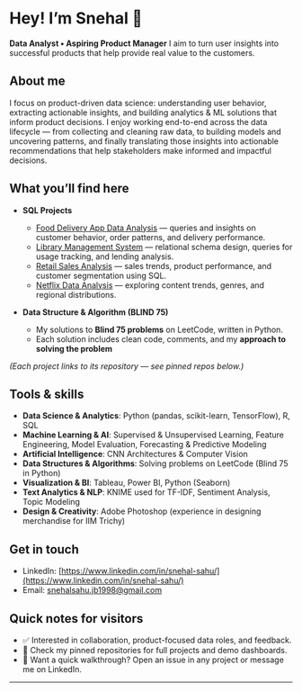 # Hey! I’m Snehal  👋

**Data Analyst • Aspiring Product Manager**
I aim to turn user insights into successful products that help provide real value to the customers. 

## About me

I focus on product-driven data science: understanding user behavior, extracting actionable insights, and building analytics & ML solutions that inform product decisions. I enjoy working end-to-end across the data lifecycle — from collecting and cleaning raw data, to building models and uncovering patterns, and finally translating those insights into actionable recommendations that help stakeholders make informed and impactful decisions.

## What you’ll find here


- **SQL Projects**  
  - [Food Delivery App Data Analysis](#) — queries and insights on customer behavior, order patterns, and delivery performance.  
  - [Library Management System](#) — relational schema design, queries for usage tracking, and lending analysis.  
  - [Retail Sales Analysis](#) — sales trends, product performance, and customer segmentation using SQL.  
  - [Netflix Data Analysis](#) — exploring content trends, genres, and regional distributions.  



- **Data Structure & Algorithm (BLIND 75)**  
  - My solutions to **Blind 75 problems** on LeetCode, written in Python.  
  - Each solution includes clean code, comments, and my **approach to solving the problem**  

<!--
- **Machine Learning & Analytics Projects**  
  - Fraud detection, text analytics, loan prediction, EV market analysis, and dashboard visualizations (see pinned repos).
-->

*(Each project links to its repository — see pinned repos below.)*

## Tools & skills

- **Data Science & Analytics**: Python (pandas, scikit-learn, TensorFlow), R, SQL  
- **Machine Learning & AI**: Supervised & Unsupervised Learning, Feature Engineering, Model Evaluation, Forecasting & Predictive Modeling
- **Artificial Intelligence**: CNN Architectures & Computer Vision
- **Data Structures & Algorithms**: Solving problems on LeetCode (Blind 75 in Python)  
- **Visualization & BI**: Tableau, Power BI, Python (Seaborn)
- **Text Analytics & NLP**: KNIME used for TF-IDF, Sentiment Analysis, Topic Modeling  
- **Design & Creativity**: Adobe Photoshop (experience in designing merchandise for IIM Trichy)


## Get in touch

* LinkedIn: [https://www.linkedin.com/in/snehal-sahu/](https://www.linkedin.com/in/snehal-sahu/)
* Email: [snehalsahu.jb1998@gmail.com](mailto:snehalsahu.jb1998@gmail.com)

## Quick notes for visitors

* ✅ Interested in collaboration, product-focused data roles, and feedback.
* 📌 Check my pinned repositories for full projects and demo dashboards.
* 🚀 Want a quick walkthrough? Open an issue in any project or message me on LinkedIn.

---



